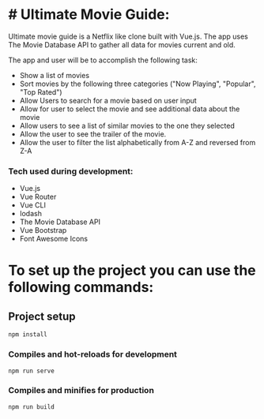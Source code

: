 # # Ultimate Movie Guide:
Ultimate movie guide is a Netflix like clone built with Vue.js. The app uses The Movie Database API to gather all data for movies current and old. 

The app and user will be to accomplish the following task:
- Show a list of movies
- Sort movies by the following three categories ("Now Playing", "Popular", "Top Rated")
- Allow Users to search for a movie based on user input
- Allow for user to select the movie and see additional data about the movie
- Allow users to see a list of similar movies to the one they selected
- Allow the user to see the trailer of the movie.
- Allow the user to filter the list alphabetically from A-Z and reversed from Z-A

### Tech used during development:
- Vue.js
- Vue Router
- Vue CLI
- lodash
- The Movie Database API
- Vue Bootstrap
- Font Awesome Icons


# To set up the project you can use the following commands: 

## Project setup
```
npm install
```

### Compiles and hot-reloads for development
```
npm run serve
```

### Compiles and minifies for production
```
npm run build
```

